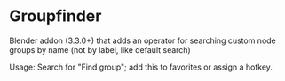 # Groupfinder 

Blender addon (3.3.0+) that adds an operator for searching custom node groups by name (not by label, like default search)

Usage: Search for "Find group"; add this to favorites or assign a hotkey. 
